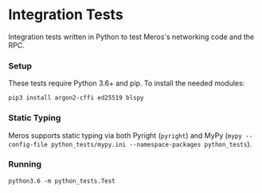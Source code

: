 # Integration Tests

Integration tests written in Python to test Meros's networking code and the RPC.

### Setup

These tests require Python 3.6+ and pip. To install the needed modules:

`pip3 install argon2-cffi ed25519 blspy`

### Static Typing

Meros supports static typing via both Pyright (`pyright`) and MyPy (`mypy --config-file python_tests/mypy.ini --namespace-packages python_tests`).

### Running

`python3.6 -m python_tests.Test`
